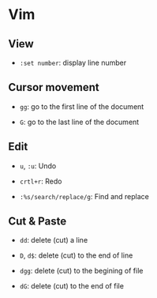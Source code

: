 # Vim

## View

- `:set number`: display line number

## Cursor movement

- `gg`: go to the first line of the document

- `G`: go to the last line of the document


## Edit

- `u`, `:u`: Undo

- `crtl+r`: Redo

- `:%s/search/replace/g`: Find and replace


## Cut & Paste

- `dd`: delete (cut) a line

- `D`, `d$`: delete (cut) to the end of line

- `dgg`: delete (cut) to the begining of file

- `dG`: delete (cut) to the end of file


